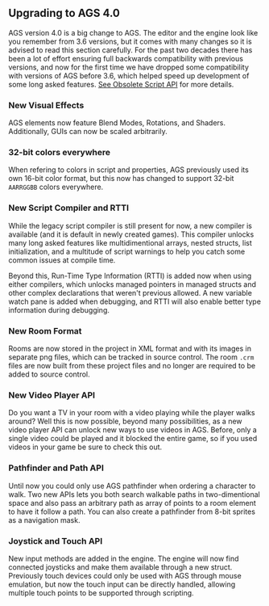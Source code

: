## Upgrading to AGS 4.0

AGS version 4.0 is a big change to AGS.
The editor and the engine look like you remember from 3.6 versions, but it comes with many changes so it is advised to read this section carefully.
For the past two decades there has been a lot of effort ensuring full backwards compatibility with previous versions, and now for the first time we have dropped some compatibility with versions of AGS before 3.6, which helped speed up development of some long asked features. [See Obsolete Script API](ObsoleteScriptAPI) for more details.

### New Visual Effects

AGS elements now feature Blend Modes, Rotations, and Shaders. Additionally, GUIs can now be scaled arbitrarily.

### 32-bit colors everywhere

When refering to colors in script and properties, AGS previously used its own 16-bit color format, but this now has changed to support 32-bit `AARRGGBB` colors everywhere.

### New Script Compiler and RTTI

While the legacy script compiler is still present for now, a new compiler is available (and it is default in newly created games). This compiler unlocks many long asked features like multidimentional arrays, nested structs, list initialization, and a multitude of script warnings to help you catch some common issues at compile time.

Beyond this, Run-Time Type Information (RTTI) is added now when using either compilers, which unlocks managed pointers in managed structs and other complex declarations that weren't previous allowed. A new variable watch pane is added when debugging, and RTTI will also enable better type information during debugging.

### New Room Format

Rooms are now stored in the project in XML format and with its images in separate png files, which can be tracked in source control. The room `.crm` files are now built from these project files and no longer are required to be added to source control. 

### New Video Player API

Do you want a TV in your room with a video playing while the player walks around? Well this is now possible, beyond many possibilities, as a new video player API can unlock new ways to use videos in AGS. Before, only a single video could be played and it blocked the entire game, so if you used videos in your game be sure to check this out.

### Pathfinder and Path API

Until now you could only use AGS pathfinder when ordering a character to walk. Two new APIs lets you both search walkable paths in two-dimentional space and also pass an arbitrary path as array of points to a room element to have it follow a path. You can also create a pathfinder from 8-bit sprites as a navigation mask.

### Joystick and Touch API

New input methods are added in the engine. The engine will now find connected joysticks and make them available through a new struct. Previously touch devices could only be used with AGS through mouse emulation, but now the touch input can be directly handled, allowing multiple touch points to be supported through scripting.
